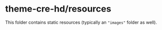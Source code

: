 # theme-cre-hd/resources

This folder contains static resources (typically an `"images"` folder as well).
